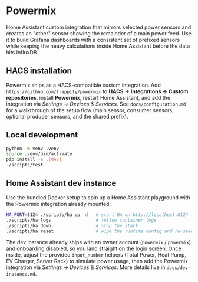 # Powermix

Home Assistant custom integration that mirrors selected power sensors and creates an "other" sensor showing the remainder of a main power feed. Use it to build Grafana dashboards with a consistent set of prefixed sensors while keeping the heavy calculations inside Home Assistant before the data hits InfluxDB.

## HACS installation

Powermix ships as a HACS-compatible custom integration. Add `https://github.com/trappify/powermix` to **HACS → Integrations → Custom repositories**, install **Powermix**, restart Home Assistant, and add the integration via *Settings → Devices & Services*. See `docs/configuration.md` for a walkthrough of the setup flow (main sensor, consumer sensors, optional producer sensors, and the shared prefix).

## Local development

```bash
python -m venv .venv
source .venv/bin/activate
pip install -e .[dev]
./scripts/test
```

## Home Assistant dev instance

Use the bundled Docker setup to spin up a Home Assistant playground with the Powermix integration already mounted:

```bash
HA_PORT=8124 ./scripts/ha up -d   # start HA on http://localhost:8124 (override HA_PORT as needed)
./scripts/ha logs                 # follow container logs
./scripts/ha down                 # stop the stack
./scripts/ha reset                # wipe the runtime config and re-seed from the template
```

The dev instance already ships with an owner account (`powermix` / `powermix`) and onboarding disabled, so you land straight on the login screen. Once inside, adjust the provided `input_number` helpers (Total Power, Heat Pump, EV Charger, Server Rack) to simulate power usage, then add the Powermix integration via *Settings → Devices & Services*. More details live in `docs/dev-instance.md`.
